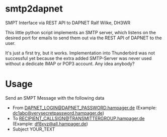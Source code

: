 # smtp2dapnet
SMPT Interface via REST API to DAPNET
Ralf Wilke, DH3WR

This little python script implements an SMTP server, which listens on the desired port for emails to send them out via the REST API of DAPNET to the user.

It's just a first try, but it works. Implementation into Thunderbird was not successful yet because the extra added SMTP-Server was never used without a dedicate IMAP or POP3 account. Any idea anybody?

# Usage
Send an SMPT Message with the following data
- From DAPNET_LOGIN@DAPNET_PASSWORD.hampager.de  (Example: dc1abc@verysecretpassword.hampager.de)
- To RECIPIENT_CALLSIGN@TRANSMITTERGROUP.hampager.de (Example: df8xyz@all.hampager.de)
- Subject YOUR_TEXT
